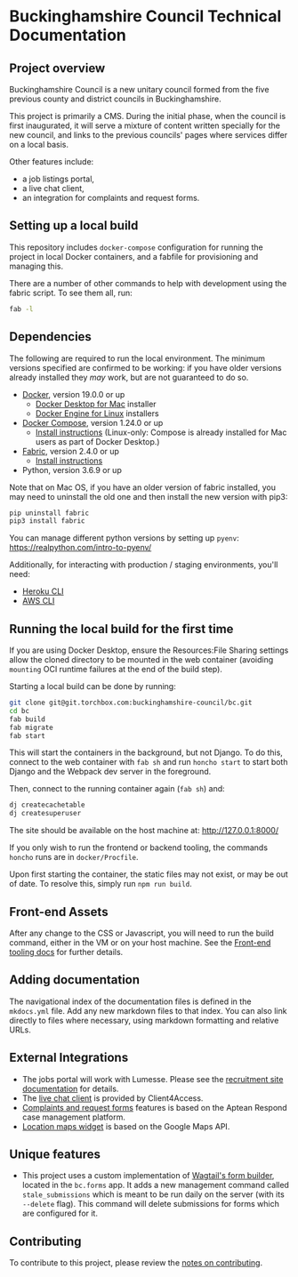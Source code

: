 # Buckinghamshire Council Technical Documentation

## Project overview

Buckinghamshire Council is a new unitary council formed from the five previous county and district councils in Buckinghamshire.

This project is primarily a CMS. During the initial phase, when the council is first inaugurated, it will serve a mixture of content written specially for the new council, and links to the previous councils' pages where services differ on a local basis.

Other features include:

- a job listings portal,
- a live chat client,
- an integration for complaints and request forms.

## Setting up a local build

This repository includes `docker-compose` configuration for running the project in local Docker containers,
and a fabfile for provisioning and managing this.

There are a number of other commands to help with development using the fabric script. To see them all, run:

```bash
fab -l
```

## Dependencies

The following are required to run the local environment. The minimum versions specified are confirmed to be working:
if you have older versions already installed they _may_ work, but are not guaranteed to do so.

- [Docker](https://www.docker.com/), version 19.0.0 or up
  - [Docker Desktop for Mac](https://hub.docker.com/editions/community/docker-ce-desktop-mac) installer
  - [Docker Engine for Linux](https://hub.docker.com/search?q=&type=edition&offering=community&sort=updated_at&order=desc&operating_system=linux) installers
- [Docker Compose](https://docs.docker.com/compose/), version 1.24.0 or up
  - [Install instructions](https://docs.docker.com/compose/install/) (Linux-only: Compose is already installed for Mac users as part of Docker Desktop.)
- [Fabric](https://www.fabfile.org/), version 2.4.0 or up
  - [Install instructions](https://www.fabfile.org/installing.html)
- Python, version 3.6.9 or up

Note that on Mac OS, if you have an older version of fabric installed, you may need to uninstall the old one and then install the new version with pip3:

```bash
pip uninstall fabric
pip3 install fabric
```

You can manage different python versions by setting up `pyenv`: <https://realpython.com/intro-to-pyenv/>

Additionally, for interacting with production / staging environments, you'll need:

- [Heroku CLI](https://devcenter.heroku.com/articles/heroku-cli)
- [AWS CLI](https://docs.aws.amazon.com/cli/latest/userguide/install-cliv2.html)

## Running the local build for the first time

If you are using Docker Desktop, ensure the Resources:File Sharing settings allow the cloned directory to be mounted in the web container (avoiding `mounting` OCI runtime failures at the end of the build step).

Starting a local build can be done by running:

```bash
git clone git@git.torchbox.com:buckinghamshire-council/bc.git
cd bc
fab build
fab migrate
fab start
```

This will start the containers in the background, but not Django. To do this, connect to the web container with `fab sh` and run `honcho start` to start both Django and the Webpack dev server in the foreground.

Then, connect to the running container again (`fab sh`) and:

```bash
dj createcachetable
dj createsuperuser
```

The site should be available on the host machine at: <http://127.0.0.1:8000/>

If you only wish to run the frontend or backend tooling, the commands `honcho` runs are in `docker/Procfile`.

Upon first starting the container, the static files may not exist, or may be out of date. To resolve this, simply run `npm run build`.

## Front-end Assets

After any change to the CSS or Javascript, you will need to run the build command, either in the VM or on your host machine. See the [Front-end tooling docs](./front-end-tooling.md) for further details.

## Adding documentation

The navigational index of the documentation files is defined in the `mkdocs.yml` file. Add any new markdown files to that index. You can also link directly to files where necessary, using markdown formatting and relative URLs.

## External Integrations

<!-- List here any external services this project uses. Preferably link to a separate documentation page for each. -->

- The jobs portal will work with Lumesse. Please see the [recruitment site documentation](./recruitment-site.md) for details.
- The [live chat client](./live-chat-client.md) is provided by Client4Access.
- [Complaints and request forms](complaints-and-requests.md) features is based on the Aptean Respond case management platform.
- [Location maps widget](location-maps-widget.md) is based on the Google Maps API.

## Unique features

- This project uses a custom implementation of [Wagtail's form builder](https://docs.wagtail.org/en/stable/reference/contrib/forms/index.html), located in the `bc.forms` app. It adds a new management command called `stale_submissions` which is meant to be run daily on the server (with its `--delete` flag). This command will delete submissions for forms which are configured for it.

## Contributing

To contribute to this project, please review the [notes on contributing](./contributing.md).
